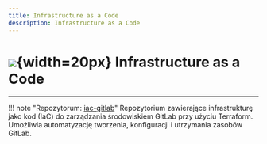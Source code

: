 ```yaml
---
title: Infrastructure as a Code
description: Infrastructure as a Code
---
```


# ![](https://gitlab.com/pl.rachuna-net/infrastructure/terraform/modules/gitlab-project/-/raw/main/images/terraform.png){width=20px} Infrastructure as a Code
---

!!! note "Repozytorum: [iac-gitlab](https://gitlab.com/pl.rachuna-net/infrastructure/terraform/iac-gitlab)"
    Repozytorium zawierające infrastrukturę jako kod (IaC) do zarządzania środowiskiem GitLab przy użyciu Terraform. Umożliwia automatyzację tworzenia, konfiguracji i utrzymania zasobów GitLab. 


